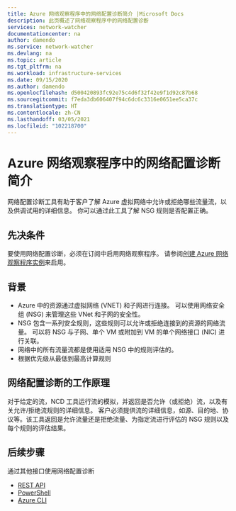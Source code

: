 ```yaml
---
title: Azure 网络观察程序中的网络配置诊断简介 |Microsoft Docs
description: 此页概述了网络观察程序中的网络配置诊断
services: network-watcher
documentationcenter: na
author: damendo
ms.service: network-watcher
ms.devlang: na
ms.topic: article
ms.tgt_pltfrm: na
ms.workload: infrastructure-services
ms.date: 09/15/2020
ms.author: damendo
ms.openlocfilehash: d500420893fc92e75c4d6f32f42e9f1d92c87b68
ms.sourcegitcommit: f7eda3db606407f94c6dc6c3316e0651ee5ca37c
ms.translationtype: HT
ms.contentlocale: zh-CN
ms.lasthandoff: 03/05/2021
ms.locfileid: "102218700"
---
```

# <a name="introduction-to-network-configuration-diagnostics-in-azure-network-watcher"></a>Azure 网络观察程序中的网络配置诊断简介

网络配置诊断工具有助于客户了解 Azure 虚拟网络中允许或拒绝哪些流量流，以及供调试用的详细信息。 你可以通过此工具了解 NSG 规则是否配置正确。 

## <a name="pre-requisites"></a>先决条件
要使用网络配置诊断，必须在订阅中启用网络观察程序。 请参阅[创建 Azure 网络观察程序实例](./network-watcher-create.md)来启用。

## <a name="background"></a>背景

- Azure 中的资源通过虚拟网络 (VNET) 和子网进行连接。 可以使用网络安全组 (NSG) 来管理这些 VNet 和子网的安全性。
- NSG 包含一系列安全规则，这些规则可以允许或拒绝连接到的资源的网络流量。 可以将 NSG 与子网、单个 VM 或附加到 VM 的单个网络接口 (NIC) 进行关联。 
- 网络中的所有流量流都是使用适用 NSG 中的规则评估的。
- 根据优先级从最低到最高计算规则 

## <a name="how-does-network-configuration-diagnostic-work"></a>网络配置诊断的工作原理 

对于给定的流，NCD 工具运行流的模拟，并返回是否允许（或拒绝）流，以及有关允许/拒绝流规则的详细信息。  客户必须提供流的详细信息，如源、目的地、协议等。该工具返回是允许流量还是拒绝流量、为指定流进行评估的 NSG 规则以及每个规则的评估结果。

## <a name="next-steps"></a>后续步骤

通过其他接口使用网络配置诊断
 - [REST API](/rest/api/network-watcher/networkwatchers/getnetworkconfigurationdiagnostic)
 - [PowerShell](/powershell/module/az.network/invoke-aznetworkwatchernetworkconfigurationdiagnostic?view=azps-4.6.1)
 - [Azure CLI](/cli/azure/network/watcher#az_network_watcher_run_configuration_diagnostic)